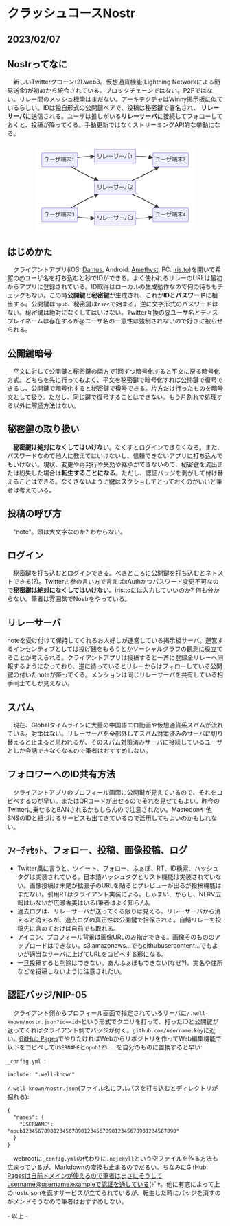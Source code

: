 # クラッシュコースNostr
## 2023/02/07

## Nostrってなに
　新しいTwitterクローン(2).web3。仮想通貨機能(Lightning Networkによる簡易送金)が初めから統合されている。ブロックチェーンではない。P2Pではない。リレー間のメッシュ機能はまだない。アーキテクチャはWinny掲示板に似ているらしい。IDは独自形式の公開鍵ペアで、投稿は秘密鍵で署名され、 **リレーサーバ**に送信される。ユーザは推しがいる**リレーサーバ**に接続してフォローしておくと、投稿が降ってくる。手動更新ではなくストリーミングAPI的な挙動になる。
 
 <div align="center">
    <img src="crash_course_nostr_1.png">
</div>

## はじめかた
　クライアントアプリ(iOS: [Damus](https://apps.apple.com/jp/app/damus/id1628663131), Android: [Amethyst](https://play.google.com/store/apps/details?id=com.vitorpamplona.amethyst), PC: [iris.to](https://iris.to))を開いて希望の@ユーザ名を打ち込むと秒でIDができる。よく使われるリレーのURLは最初からアプリに登録されている。ID取得はローカルの生成動作なので何の待ちもチェックもない。この時**公開鍵**と**秘密鍵**が生成され、これが**ID**と**パスワード**に相当する。公開鍵は`npub`、秘密鍵は`nsec`で始まる。逆に文字形式のパスワードはない。秘密鍵は絶対になくしてはいけない。Twitter互換の@ユーザ名とディスプレイネームは存在するが@ユーザ名の一意性は強制されないので好きに被らせられる。

## 公開鍵暗号
　平文に対して公開鍵と秘密鍵の両方で1回ずつ暗号化すると平文に戻る暗号化方式。どちらを先に行ってもよく、平文を秘密鍵で暗号化すれば公開鍵で復号できるし、公開鍵で暗号化すると秘密鍵で復号できる。片方だけ行ったものを暗号文として扱う。ただし、同じ鍵で復号することはできない。もう片割れで処理する以外に解読方法はない。

## 秘密鍵の取り扱い
　**秘密鍵は絶対になくしてはいけない**。なくすとログインできなくなる。また、パスワードなので他人に教えてはいけないし、信頼できないアプリに打ち込んでもいけない。現状、変更や再発行や失効や継承ができないので、秘密鍵を流出または紛失した場合は**転生することになる**。ただし、認証バッジを剥がして付け替えることはできる。なくさないように鍵はスクショしてとっておくのがいいと筆者は考えている。

## 投稿の呼び方
　"note"。頭は大文字なのか? わからない。

## ログイン
　秘密鍵を打ち込むとログインできる。べきところに公開鍵を打ち込むとネトストできる(?)。Twitter古参の言い方で言えばxAuthかつパスワード変更不可なので**秘密鍵は絶対になくしてはいけない**。iris.toには入力していいのか? 何も分からない。筆者は雰囲気でNostrをやっている。

## リレーサーバ
 noteを受け付けて保持してくれるお人好しが運営している掲示板サーバ。運営するインセンティブとしては投げ銭をもらうとかソーシャルグラフの観測に役立てることが考えられる。クライアントアプリは投稿すると一斉に登録全リレーへ同報するようになっており、逆に待っているとリレーからはフォローしている公開鍵の付いたnoteが降ってくる。メンションは同じリレーサーバを共有している相手同士でしか見えない。

## スパム
　現在、Globalタイムラインに大量の中国語エロ動画や仮想通貨系スパムが流れている。対策はない。リレーサーバを全部外してスパム対策済みのサーバに切り替えると止まると思われるが、そのスパム対策済みサーバに接続しているユーザとしか会話できなくなるので筆者はおすすめしない。

## フォロワーへのID共有方法
　クライアントアプリのプロフィール画面に公開鍵が見えているので、それをコピペするのが早い。またはQRコードが出せるのでそれを見せてもよい。昨今のTwitterに乗せるとBANされるかもしらんので注意されたい。Mastodonや他SNSのIDと紐づけるサービスも出てきているので活用してもよいのかもしれない。

## ﾌｨｰﾁｬｾｯﾄ、フォロー、投稿、画像投稿、ログ
- Twitter風に言うと、ツイート、フォロー、ふぁぼ、RT、ID検索、ハッシュタグは実装されている。日本語ハッシュタグとリスト機能は実装されていない。画像投稿は末尾が拡張子のURLを貼るとプレビューが出るが投稿機能はまだない。引用RTはクライアント実装による。しゅまい、からし、NERV広報はいないが広瀬香美はいる(筆者はよく知らん)。
- 過去ログは、リレーサーバが送ってくる限りは見える。リレーサーバから消えると消えるが、過去ログの真正性は公開鍵で担保される。自鯖リレーを投稿先に含めておけば自前でも取れる。
- アイコン、プロフィール背景は画像URLのみ指定できる。画像そのもののアップロードはできない。s3.amazonaws...でもgithubusercontent...でもよいが適当なサーバに上げてURLをコピペする形になる。
- 一旦投稿すると削除はできない。あんふぁぼもできない(なぜ?)。実名や住所などを投稿しないように注意されたい。

## 認証バッジ/NIP-05
　クライアント側からプロフィール画面で指定されているサーバに`/.well-known/nostr.json?id=<id>`という形式でクエリを打って、打ったIDと公開鍵が返ってくればクライアント側でバッジが付く。`github.com/username.key`に近い。[GitHub Pages](https://www.google.com/search?q=github+pages+%E4%BD%BF%E3%81%84%E6%96%B9)でやりたければWebからリポジトリを作ってWeb編集機能で以下をコピペして`USERNAME`と`npub123...`を自分のものに置換すると早い:

`_config.yml `:
```
include: ".well-known"
```

`/.well-known/nostr.json`(ファイル名にフルパスを打ち込むとディレクトリが掘れる):
```
{
  "names": {
    "USERNAME": "npub12345678901234567890123456789012345678901234567890"
  }
}
```
　webrootに`_config.yml`の代わりに`.nojekyll`という空ファイルを作る方法も広まっているが、Markdownの変換も止まるのでだるい。ちなみにGitHub Pagesは自前ドメインが使えるので筆者はまさにそうしてusername@username.exampleで認証を通している(ﾄﾞﾔ。他に有志によって上のnostr.jsonを返すサービスが立てられているが、転生した時にバッジを消すのがメンドそうなので筆者はおすすめしない。

\- 以上 \- 
